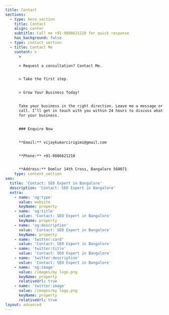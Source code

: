 ```yaml
---
title: Contact
sections:
  - type: hero_section
    title: Contact
    align: center
    subtitle: Call me +91-9886621210 for quick response
    has_background: false
  - type: contact_section
  - title: Contact Me
    content: >
      >

      > Request a consultation? Contact Me.


      > Take the first step.


      > Grow Your Business Today!


      Take your business in the right direction. Leave me a message or give me a
      call. I’ll get in touch with you within 24 hours to discuss what’s best
      for your business.


      ### Enquire Now


      **Email:** vijaykumarcirigimi@gmail.com


      **Phone:** +91-9886621210


      **Address:** Domlur 14th Cross, Bangalore 560071
    type: content_section
seo:
  title: 'Contact: SEO Expert in Bangalore'
  description: 'Contact: SEO Expert in Bangalore'
  extra:
    - name: 'og:type'
      value: website
      keyName: property
    - name: 'og:title'
      value: 'Contact: SEO Expert in Bangalore'
      keyName: property
    - name: 'og:description'
      value: 'Contact: SEO Expert in Bangalore'
      keyName: property
    - name: 'twitter:card'
      value: 'Contact: SEO Expert in Bangalore'
    - name: 'twitter:title'
      value: 'Contact: SEO Expert in Bangalore'
    - name: 'twitter:description'
      value: 'Contact: SEO Expert in Bangalore'
    - name: 'og:image'
      value: /images/my logo.png
      keyName: property
      relativeUrl: true
    - name: 'twitter:image'
      value: /images/my logo.png
      keyName: property
      relativeUrl: true
layout: advanced
---
```


